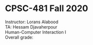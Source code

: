 # CPSC-481 Fall 2020 <br />
Instructor: Lorans Alabood <br />
TA: Hessam Djavaherpour <br />
Human-Computer Interaction I <br />
Overall grade: <br />

